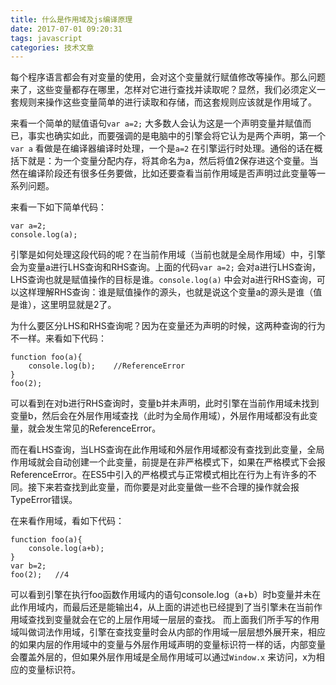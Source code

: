 ```yaml
---
title: 什么是作用域及js编译原理
date: 2017-07-01 09:20:31
tags: javascript
categories: 技术文章
---
```

每个程序语言都会有对变量的使用，会对这个变量就行赋值修改等操作。那么问题来了，这些变量都存在哪里，怎样对它进行查找并读取呢？显然，我们必须定义一套规则来操作这些变量简单的进行读取和存储，而这套规则应该就是作用域了。
<!-- more -->
来看一个简单的赋值语句`var a=2;` 大多数人会认为这是一个声明变量并赋值而已，事实也确实如此，而要强调的是电脑中的引擎会将它认为是两个声明，第一个`var a` 看做是在编译器编译时处理，一个是`a=2` 在引擎运行时处理。通俗的话在概括下就是：为一个变量分配内存，将其命名为a，然后将值2保存进这个变量。当然在编译阶段还有很多任务要做，比如还要查看当前作用域是否声明过此变量等一系列问题。

来看一下如下简单代码：

	var a=2;
	console.log(a);
引擎是如何处理这段代码的呢？在当前作用域（当前也就是全局作用域）中，引擎会为变量a进行LHS查询和RHS查询。上面的代码`var a=2;` 会对a进行LHS查询，LHS查询也就是赋值操作的目标是谁。`console.log(a)` 中会对a进行RHS查询，可以这样理解RHS查询：谁是赋值操作的源头，也就是说这个变量a的源头是谁（值是谁），这里明显就是2了。

为什么要区分LHS和RHS查询呢？因为在变量还为声明的时候，这两种查询的行为不一样。来看如下代码：

	function foo(a){
		console.log(b);    //ReferenceError
	}
	foo(2);
可以看到在对b进行RHS查询时，变量b并未声明，此时引擎在当前作用域未找到变量b，然后会在外层作用域查找（此时为全局作用域），外层作用域都没有此变量，就会发生常见的ReferenceError。

而在看LHS查询，当LHS查询在此作用域和外层作用域都没有查找到此变量，全局作用域就会自动创建一个此变量，前提是在非严格模式下，如果在严格模式下会报ReferenceError。在ES5中引入的严格模式与正常模式相比在行为上有许多的不同。接下来若查找到此变量，而你要是对此变量做一些不合理的操作就会报TypeError错误。

在来看作用域，看如下代码：

	function foo(a){
		console.log(a+b);
	}
	var b=2;
	foo(2);   //4
可以看到引擎在执行foo函数作用域内的语句console.log（a+b）时b变量并未在此作用域内，而最后还是能输出4，从上面的讲述也已经提到了当引擎未在当前作用域查找到变量就会在它的上层作用域一层层的查找。
而上面我们所手写的作用域叫做词法作用域，引擎在查找变量时会从内部的作用域一层层想外展开来，相应的如果内层的作用域中的变量与外层作用域声明的变量标识符一样的话，内部变量会覆盖外层的，但如果外层作用域是全局作用域可以通过`Window.x` 来访问，x为相应的变量标识符。
